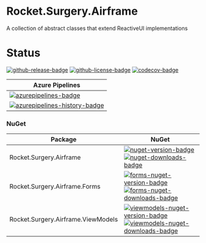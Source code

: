 # Rocket.Surgery.Airframe
A collection of abstract classes that extend ReactiveUI implementations

# Status
<!-- badges -->
[![github-release-badge]][github-release]
[![github-license-badge]][github-license]
[![codecov-badge]][codecov]
<!-- badges -->


<!-- history badges -->
| Azure Pipelines |
| --------------- |
| [![azurepipelines-badge]][azurepipelines] |
| [![azurepipelines-history-badge]][azurepipelines-history] |
<!-- history badges -->

### NuGet

<!-- nuget packages -->
| Package | NuGet |
| ------- | ----- |
| Rocket.Surgery.Airframe | [![nuget-version-badge]![nuget-downloads-badge]][nuget] |
| Rocket.Surgery.Airframe.Forms | [![forms-nuget-version-badge]![forms-nuget-downloads-badge]][forms-nuget] |
| Rocket.Surgery.Airframe.ViewModels | [![viewmodels-nuget-version-badge]![viewmodels-nuget-downloads-badge]][viewmodels-nuget] |
<!-- nuget packages -->

<!-- generated references -->
[github-release]: https://github.com/RocketSurgeonsGuild/ReactiveUI.Abstractions/releases/latest
[github-release-badge]: https://img.shields.io/github/release/RocketSurgeonsGuild/ReactiveUI.Abstractions.svg?logo=github&style=flat "Latest Release"
[github-license]: https://github.com/RocketSurgeonsGuild/ReactiveUI.Abstractions/blob/master/LICENSE
[github-license-badge]: https://img.shields.io/github/license/RocketSurgeonsGuild/ReactiveUI.Abstractions.svg?style=flat "License"
[codecov]: https://codecov.io/gh/RocketSurgeonsGuild/ReactiveUI.Abstractions
[codecov-badge]: https://img.shields.io/codecov/c/github/RocketSurgeonsGuild/ReactiveUI.Abstractions.svg?color=E03997&label=codecov&logo=codecov&logoColor=E03997&style=flat "Code Coverage"

[azurepipelines]: https://dev.azure.com/RocketSurgeonsGuild/Libraries/_apis/build/status/RSG.ReactiveUI.Abstractions?branchName=master
[azurepipelines-badge]: https://img.shields.io/azure-devops/build/RocketSurgeonsGuild/Libraries/27.svg?color=98C6FF&label=azure%20pipelines&logo=azuredevops&logoColor=98C6FF&style=flat "Azure Pipelines Status"
[azurepipelines-history]: https://dev.azure.com/RocketSurgeonsGuild/Libraries/_build/latest?definitionId=27&branchName=master
[azurepipelines-history-badge]: https://buildstats.info/azurepipelines/chart/RocketSurgeonsGuild/Libraries/27?includeBuildsFromPullRequest=false "Azure Pipelines History"

[nuget]: https://www.nuget.org/packages/Rocket.Surgery.Airframe/
[nuget-version-badge]: https://img.shields.io/nuget/v/Rocket.Surgery.Airframe.svg?color=004880&logo=nuget&style=flat-square "NuGet Version"
[nuget-downloads-badge]: https://img.shields.io/nuget/dt/Rocket.Surgery.Airframe.svg?color=004880&logo=nuget&style=flat-square "NuGet Downloads"

[forms-nuget]: https://www.nuget.org/packages/Rocket.Surgery.Airframe.Forms/
[forms-nuget-version-badge]: https://img.shields.io/nuget/v/Rocket.Surgery.Airframe.Forms.svg?color=004880&logo=nuget&style=flat-square "NuGet Version"
[forms-nuget-downloads-badge]: https://img.shields.io/nuget/dt/Rocket.Surgery.Airframe.Forms.svg?color=004880&logo=nuget&style=flat-square "NuGet Downloads"

[viewmodels-nuget]: https://www.nuget.org/packages/Rocket.Surgery.Airframe.ViewModels/
[viewmodels-nuget-version-badge]: https://img.shields.io/nuget/v/Rocket.Surgery.Airframe.ViewModels.svg?color=004880&logo=nuget&style=flat-square "NuGet Version"
[viewmodels-nuget-downloads-badge]: https://img.shields.io/nuget/dt/Rocket.Surgery.Airframe.ViewModels.svg?color=004880&logo=nuget&style=flat-square "NuGet Downloads"
<!-- generated references -->